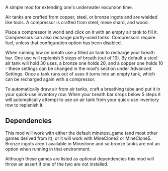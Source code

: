 A simple mod for extending one's underwater excursion time.

Air tanks are crafted from copper, steel, or bronze ingots and are wielded like tools. A compressor is crafted from steel, mese shard, and wood.

Place a compressor in world and click on it with an empty air tank to fill it. Compressors can also recharge partly-used tanks. Compressors require fuel, unless that configuration option has been disabled.

When running low on breath use a filled air tank to recharge your breath bar. One use will replenish 5 steps of breath (out of 10). By default a steel air tank will hold 30 uses, a bronze one holds 20, and a copper one holds 10 - these settings can be changed in the mod's section under Advanced Settings. Once a tank runs out of uses it turns into an empty tank, which can be recharged again with a compressor.

To automatically draw air from air tanks, craft a breathing tube and put it in your quick-use inventory row. When your breath bar drops below 5 steps it will automatically attempt to use an air tank from your quick-use inventory row to replenish it.

## Dependencies

This mod will work with either the default minetest_game (and most other games derived from it), or it will work with MineClone2 or MineClone5. Bronze ingots aren't available in Mineclone and so bronze tanks are not an option when running in that environment.

Although these games are listed as optional dependencies this mod will throw an assert if one of the two are not installed.